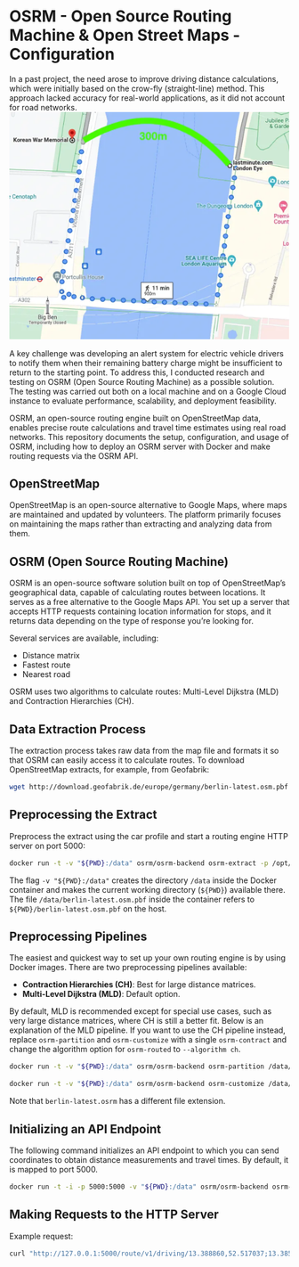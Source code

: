 # OSRM - Open Source Routing Machine & Open Street Maps - Configuration

In a past project, the need arose to improve driving distance calculations, which were initially based on the crow-fly (straight-line) method. This approach lacked accuracy for real-world applications, as it did not account for road networks.
![OSRM Setup](driving-distance.png)

A key challenge was developing an alert system for electric vehicle drivers to notify them when their remaining battery charge might be insufficient to return to the starting point. To address this, I conducted research and testing on OSRM (Open Source Routing Machine) as a possible solution. The testing was carried out both on a local machine and on a Google Cloud instance to evaluate performance, scalability, and deployment feasibility.

OSRM, an open-source routing engine built on OpenStreetMap data, enables precise route calculations and travel time estimates using real road networks. This repository documents the setup, configuration, and usage of OSRM, including how to deploy an OSRM server with Docker and make routing requests via the OSRM API.

## OpenStreetMap
OpenStreetMap is an open-source alternative to Google Maps, where maps are maintained and updated by volunteers. The platform primarily focuses on maintaining the maps rather than extracting and analyzing data from them.

## OSRM (Open Source Routing Machine)
OSRM is an open-source software solution built on top of OpenStreetMap’s geographical data, capable of calculating routes between locations. It serves as a free alternative to the Google Maps API. You set up a server that accepts HTTP requests containing location information for stops, and it returns data depending on the type of response you’re looking for.

Several services are available, including:
- Distance matrix
- Fastest route
- Nearest road

OSRM uses two algorithms to calculate routes: Multi-Level Dijkstra (MLD) and Contraction Hierarchies (CH).

## Data Extraction Process
The extraction process takes raw data from the map file and formats it so that OSRM can easily access it to calculate routes. To download OpenStreetMap extracts, for example, from Geofabrik:

```bash
wget http://download.geofabrik.de/europe/germany/berlin-latest.osm.pbf
```

## Preprocessing the Extract
Preprocess the extract using the car profile and start a routing engine HTTP server on port 5000:

```bash
docker run -t -v "${PWD}:/data" osrm/osrm-backend osrm-extract -p /opt/car.lua /data/berlin-latest.osm.pbf
```

The flag `-v "${PWD}:/data"` creates the directory `/data` inside the Docker container and makes the current working directory (`${PWD}`) available there. The file `/data/berlin-latest.osm.pbf` inside the container refers to `${PWD}/berlin-latest.osm.pbf` on the host.

## Preprocessing Pipelines
The easiest and quickest way to set up your own routing engine is by using Docker images. There are two preprocessing pipelines available:
- **Contraction Hierarchies (CH)**: Best for large distance matrices.
- **Multi-Level Dijkstra (MLD)**: Default option.

By default, MLD is recommended except for special use cases, such as very large distance matrices, where CH is still a better fit. Below is an explanation of the MLD pipeline. If you want to use the CH pipeline instead, replace `osrm-partition` and `osrm-customize` with a single `osrm-contract` and change the algorithm option for `osrm-routed` to `--algorithm ch`.

```bash
docker run -t -v "${PWD}:/data" osrm/osrm-backend osrm-partition /data/berlin-latest.osrm
```

```bash
docker run -t -v "${PWD}:/data" osrm/osrm-backend osrm-customize /data/berlin-latest.osrm
```

Note that `berlin-latest.osrm` has a different file extension.

## Initializing an API Endpoint
The following command initializes an API endpoint to which you can send coordinates to obtain distance measurements and travel times. By default, it is mapped to port 5000.

```bash
docker run -t -i -p 5000:5000 -v "${PWD}:/data" osrm/osrm-backend osrm-routed --algorithm mld /data/berlin-latest.osrm
```

## Making Requests to the HTTP Server
Example request:

```bash
curl "http://127.0.0.1:5000/route/v1/driving/13.388860,52.517037;13.385983,52.496891?steps=true"
```
